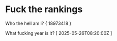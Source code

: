 # Fuck the rankings

Who the hell am I?
{ 18973418 }

What fucking year is it?
[ 2025-05-26T08:20:00Z ]
